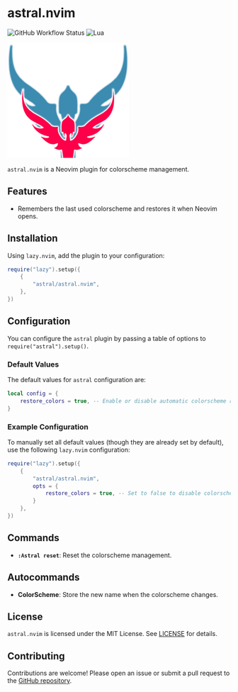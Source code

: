# astral.nvim

![GitHub Workflow Status](https://img.shields.io/github/actions/workflow/status/rootiest/astral.nvim/lint-test.yml?branch=main&style=for-the-badge)
![Lua](https://img.shields.io/badge/Made%20with%20Lua-blueviolet.svg?style=for-the-badge&logo=lua)

![Astral](astral.png)

`astral.nvim` is a Neovim plugin for colorscheme management.

## Features

- Remembers the last used colorscheme and restores it when Neovim opens.

## Installation

Using `lazy.nvim`, add the plugin to your configuration:

```lua
require("lazy").setup({
    {
        "astral/astral.nvim",
    },
})
```

## Configuration

You can configure the `astral` plugin by passing a table of options to `require("astral").setup()`.

### Default Values

The default values for `astral` configuration are:

```lua
local config = {
    restore_colors = true, -- Enable or disable automatic colorscheme restoration
}
```

### Example Configuration

To manually set all default values (though they are already set by default),
use the following `lazy.nvim` configuration:

```lua
require("lazy").setup({
    {
        "astral/astral.nvim",
        opts = {
            restore_colors = true, -- Set to false to disable colorscheme restoration
        }
    },
})
```

## Commands

- **`:Astral reset`**: Reset the colorscheme management.

## Autocommands

- **ColorScheme**: Store the new name when the colorscheme changes.

## License

`astral.nvim` is licensed under the MIT License. See [LICENSE](LICENSE) for details.

## Contributing

Contributions are welcome!
Please open an issue or submit a pull request to the
[GitHub repository](https://github.com/astral/astral.nvim).
